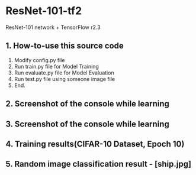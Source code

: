 # ResNet-101-tf2
ResNet-101 network + TensorFlow r2.3

## 1. How-to-use this source code
1. Modify config.py file
2. Run train.py file for Model Training
3. Run evaluate.py file for Model Evaluation
3. Run test.py file using someone image file
4. End.

## 2. Screenshot of the console while learning

## 3. Screenshot of the console while learning

## 4. Training results(CIFAR-10 Dataset, Epoch 10)

## 5. Random image classification result - [ship.jpg]
